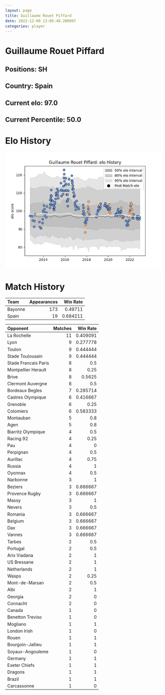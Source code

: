 ```yaml
---  
layout: page  
title: Guillaume Rouet Piffard  
date: 2022-12-09 13:05:48.206997  
categories: player  
---
```

# Guillaume Rouet Piffard

## Positions: SH

## Country: Spain

## Current elo: 97.0

## Current Percentile: 50.0

# Elo History


![elo history](history_GuillaumeRouetPiffard.png)
# Match History


| Team    |   Appearances |   Win Rate |
|:--------|--------------:|-----------:|
| Bayonne |           173 |   0.49711  |
| Spain   |            19 |   0.684211 |

| Opponent             |   Matches |   Win Rate |
|:---------------------|----------:|-----------:|
| La Rochelle          |        11 |   0.409091 |
| Lyon                 |         9 |   0.277778 |
| Toulon               |         9 |   0.444444 |
| Stade Toulousain     |         9 |   0.444444 |
| Stade Francais Paris |         8 |   0.5      |
| Montpellier Herault  |         8 |   0.25     |
| Brive                |         8 |   0.5625   |
| Clermont Auvergne    |         8 |   0.5      |
| Bordeaux Begles      |         7 |   0.285714 |
| Castres Olympique    |         6 |   0.416667 |
| Grenoble             |         6 |   0.25     |
| Colomiers            |         6 |   0.583333 |
| Montauban            |         5 |   0.8      |
| Agen                 |         5 |   0.8      |
| Biarritz Olympique   |         4 |   0.5      |
| Racing 92            |         4 |   0.25     |
| Pau                  |         4 |   0        |
| Perpignan            |         4 |   0.5      |
| Aurillac             |         4 |   0.75     |
| Russia               |         4 |   1        |
| Oyonnax              |         4 |   0.5      |
| Narbonne             |         3 |   1        |
| Beziers              |         3 |   0.666667 |
| Provence Rugby       |         3 |   0.666667 |
| Massy                |         3 |   1        |
| Nevers               |         3 |   0.5      |
| Romania              |         3 |   0.666667 |
| Belgium              |         3 |   0.666667 |
| Dax                  |         3 |   0.666667 |
| Vannes               |         3 |   0.666667 |
| Tarbes               |         2 |   0.5      |
| Portugal             |         2 |   0.5      |
| Arix Viadana         |         2 |   1        |
| US Bressane          |         2 |   1        |
| Netherlands          |         2 |   1        |
| Wasps                |         2 |   0.25     |
| Mont-de-Marsan       |         2 |   0.5      |
| Albi                 |         2 |   1        |
| Georgia              |         2 |   0        |
| Connacht             |         2 |   0        |
| Canada               |         1 |   0        |
| Benetton Treviso     |         1 |   0        |
| Mogliano             |         1 |   1        |
| London Irish         |         1 |   0        |
| Rouen                |         1 |   1        |
| Bourgoin-Jallieu     |         1 |   1        |
| Soyaux-Angouleme     |         1 |   0        |
| Germany              |         1 |   1        |
| Exeter Chiefs        |         1 |   1        |
| Dragons              |         1 |   1        |
| Brazil               |         1 |   1        |
| Carcassonne          |         1 |   0        |
